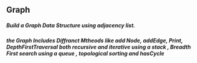 ## Graph
##### Build a Graph Data Structure using adjacency list.
##### the Graph Includes Diffranct Mtheods like add Node, addEdge, Print, DepthFirstTraversal both recursive and iterative using a stack , Breadth First search using a queue , topological sorting and hasCycle 

